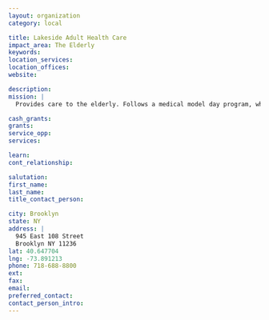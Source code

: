 ```yaml
---
layout: organization
category: local

title: Lakeside Adult Health Care
impact_area: The Elderly
keywords: 
location_services: 
location_offices: 
website: 

description: 
mission: |
  Provides care to the elderly. Follows a medical model day program, which is designed for persons with medical problems (including dementia) who may require one or more of the following services: monitoring, nursing care, social work, occupational therapy, physical therapy, nutritional counseling, or recreational therapy, in addition to socialization. As a result, they are significantly more expensive than social model adult day care. If the person with dementia appears to need medical model care, but does not have the income or assets to pay for it, talk to a social worker at the center about the eligibility requirements for Medicaid, which covers medical model adult day programs.

cash_grants: 
grants: 
service_opp: 
services: 

learn: 
cont_relationship: 

salutation: 
first_name: 
last_name: 
title_contact_person: 

city: Brooklyn
state: NY
address: |
  945 East 108 Street     
  Brooklyn NY 11236
lat: 40.647704
lng: -73.891213
phone: 718-688-8800
ext: 
fax: 
email: 
preferred_contact: 
contact_person_intro: 
---
```

